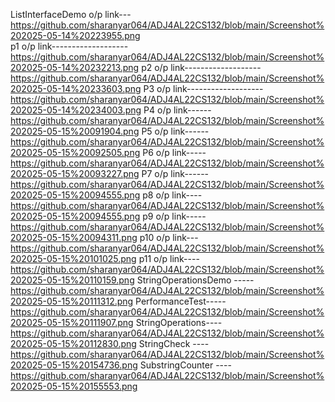 ListInterfaceDemo o/p link---  https://github.com/sharanyar064/ADJ4AL22CS132/blob/main/Screenshot%202025-05-14%20223955.png             
p1 o/p link-------------------https://github.com/sharanyar064/ADJ4AL22CS132/blob/main/Screenshot%202025-05-14%20232213.png
p2 o/p link-------------------https://github.com/sharanyar064/ADJ4AL22CS132/blob/main/Screenshot%202025-05-14%20233603.png
P3 o/p link-------------------https://github.com/sharanyar064/ADJ4AL22CS132/blob/main/Screenshot%202025-05-14%20234003.png
P4 o/p link------https://github.com/sharanyar064/ADJ4AL22CS132/blob/main/Screenshot%202025-05-15%20091904.png
P5 o/p link------https://github.com/sharanyar064/ADJ4AL22CS132/blob/main/Screenshot%202025-05-15%20092505.png
P6 o/p link-----https://github.com/sharanyar064/ADJ4AL22CS132/blob/main/Screenshot%202025-05-15%20093227.png
P7 o/p link------https://github.com/sharanyar064/ADJ4AL22CS132/blob/main/Screenshot%202025-05-15%20094555.png
p8 o/p link----https://github.com/sharanyar064/ADJ4AL22CS132/blob/main/Screenshot%202025-05-15%20094555.png
p9 o/p link-----https://github.com/sharanyar064/ADJ4AL22CS132/blob/main/Screenshot%202025-05-15%20094311.png
p10 o/p link---https://github.com/sharanyar064/ADJ4AL22CS132/blob/main/Screenshot%202025-05-15%20101025.png
p11 o/p link----https://github.com/sharanyar064/ADJ4AL22CS132/blob/main/Screenshot%202025-05-15%20110159.png
StringOperationsDemo -----https://github.com/sharanyar064/ADJ4AL22CS132/blob/main/Screenshot%202025-05-15%20111312.png
PerformanceTest-----https://github.com/sharanyar064/ADJ4AL22CS132/blob/main/Screenshot%202025-05-15%20111907.png
StringOperations----https://github.com/sharanyar064/ADJ4AL22CS132/blob/main/Screenshot%202025-05-15%20112830.png
StringCheck   ----https://github.com/sharanyar064/ADJ4AL22CS132/blob/main/Screenshot%202025-05-15%20154736.png
SubstringCounter  ----https://github.com/sharanyar064/ADJ4AL22CS132/blob/main/Screenshot%202025-05-15%20155553.png



